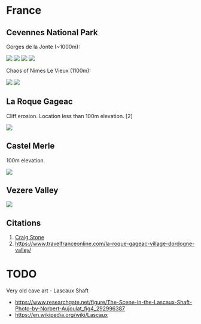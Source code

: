# France

## Cevennes National Park

Gorges de la Jonte (~1000m):

![](img/cevennes.webp)
![](img/cevennes2.webp)
![](img/cevennes3.jpeg)
![](img/cevennes4.jpg)

Chaos of Nimes Le Vieux (1100m):

![](img/cevennes6.jpg)
![](img/cevennes7.jpg)

## La Roque Gageac

Cliff erosion. Location less than 100m elevation. [2]

![](img/la-roque-gageac.webp)

## Castel Merle

100m elevation.

![](img/castel-merle.jpg)

## Vezere Valley

![](img/vezere.webp)

## Citations

1. [Craig Stone](https://nobulart.com)
2. https://www.travelfranceonline.com/la-roque-gageac-village-dordogne-valley/

# TODO

Very old cave art - Lascaux Shaft
- https://www.researchgate.net/figure/The-Scene-in-the-Lascaux-Shaft-Photo-by-Norbert-Aujoulat_fig4_292996387
- https://en.wikipedia.org/wiki/Lascaux
